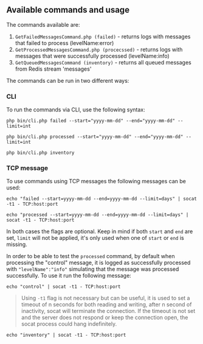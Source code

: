 ## Available commands and usage

The commands available are:

1. `GetFailedMessagesCommand.php (failed)` - returns logs with messages that failed to process (levelName:error)
2. `GetProcessedMessagesCommand.php (procecssed)` - returns logs with messages that were successfully processed (levelName:info)
3. `GetQueuedMessagesCommand (inventory)` - returns all queued messages from Redis stream 'messages'

The commands can be run in two different ways:

### CLI

To run the commands via CLI, use the following syntax:

`php bin/cli.php failed --start="yyyy-mm-dd" --end="yyyy-mm-dd" --limit=int`

`php bin/cli.php processed --start="yyyy-mm-dd" --end="yyyy-mm-dd" --limit=int`

`php bin/cli.php inventory`

### TCP message

To use commands using TCP messages the following messages can be used:

`echo "failed --start=yyyy-mm-dd --end=yyyy-mm-dd --limit=days" | socat -t1 - TCP:host:port`

`echo "processed --start=yyyy-mm-dd --end=yyyy-mm-dd --limit=days" | socat -t1 - TCP:host:port`

In both cases the flags are optional. Keep in mind if both `start` and `end` are set, `limit` will not be applied, it's only used when one of `start` or `end` is missing.

In order to be able to test the `processed` command, by default when processing the "control" message, it is logged as successfully processed with `"levelName":"info"` simulating that the message was processed successfully. To use it run the following message:

`echo "control" | socat -t1 - TCP:host:port`

 > Using `-t1` flag is not necessary but can be useful, it is used to set a timeout of n seconds for both reading and writing, after n second of inactivity, socat will terminate the connection. If the timeout is not set and the server does not respond or keep the connection open, the socat process could hang indefinitely.

`echo "inventory" | socat -t1 - TCP:host:port`

